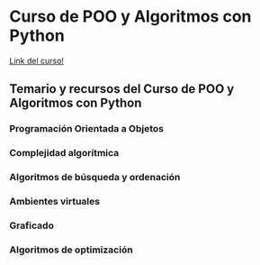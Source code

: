 # Curso de POO y Algoritmos con Python

[Link del curso!](https://platzi.com/cursos/poo-python/)

## Temario y recursos del Curso de POO y Algoritmos con Python

### Programación Orientada a Objetos

### Complejidad algorítmica

### Algoritmos de búsqueda y ordenación

### Ambientes virtuales

### Graficado

### Algoritmos de optimización
